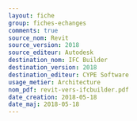 ```yaml
---
layout: fiche
group: fiches-echanges
comments: true
source_nom: Revit
source_version: 2018
source_editeur: Autodesk
destination_nom: IFC Builder
destination_version: 2018
destination_editeur: CYPE Software
usage_metier: Architecture
nom_pdf: revit-vers-ifcbuilder.pdf
date_creation: 2018-05-18
date_maj: 2018-05-18
---
```

